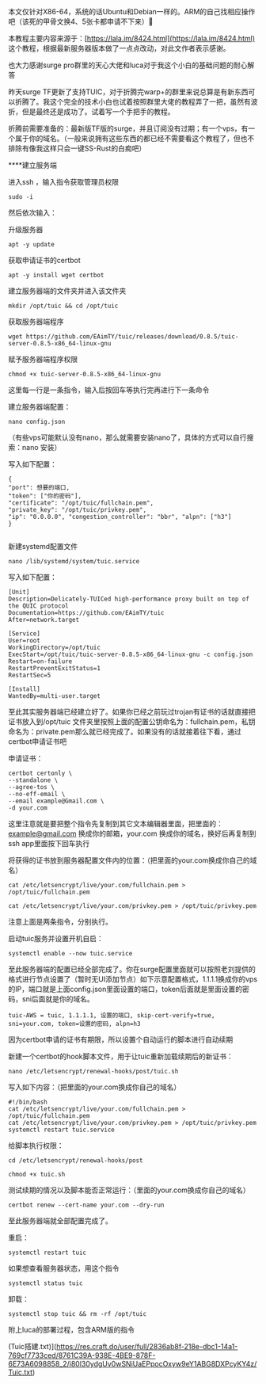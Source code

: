 本文仅针对X86-64，系统的话Ubuntu和Debian一样的。ARM的自己找相应操作吧（该死的甲骨文换4、5张卡都申请不下来）🫠

本教程主要内容来源于：[https://lala.im/8424.html](https://lala.im/8424.html) 这个教程，根据最新服务器版本做了一点点改动，对此文作者表示感谢。

也大力感谢surge pro群里的天心大佬和luca对于我这个小白的基础问题的耐心解答

昨天surge TF更新了支持TUIC，对于折腾完warp+的群里来说总算是有新东西可以折腾了。我这个完全的技术小白也试着按照群里大佬的教程弄了一把，虽然有波折，但是最终还是成功了。试着写一个手把手的教程。

折腾前需要准备的：最新版TF版的surge，并且订阅没有过期；有一个vps，有一个属于你的域名。（一般来说拥有这些东西的都已经不需要看这个教程了，但也不排除有像我这样只会一键SS-Rust的白痴吧）

****建立服务端

进入ssh ，输入指令获取管理员权限
```
sudo -i
```
然后依次输入：

升级服务器
```
apt -y update
```
获取申请证书的certbot

```
apt -y install wget certbot
```

建立服务器端的文件夹并进入该文件夹
```
mkdir /opt/tuic && cd /opt/tuic
```

获取服务器端程序
```
wget https://github.com/EAimTY/tuic/releases/download/0.8.5/tuic-server-0.8.5-x86_64-linux-gnu
```

赋予服务器端程序权限
```
chmod +x tuic-server-0.8.5-x86_64-linux-gnu
```

这里每一行是一条指令，输入后按回车等执行完再进行下一条命令

建立服务器端配置：
```
nano config.json
```

（有些vps可能默认没有nano，那么就需要安装nano了，具体的方式可以自行搜索：nano 安装）

写入如下配置：

```
{ 
"port": 想要的端口, 
"token": ["你的密码"], 
"certificate": "/opt/tuic/fullchain.pem", 
"private_key": "/opt/tuic/privkey.pem", 
"ip": "0.0.0.0", "congestion_controller": "bbr", "alpn": ["h3"] 
}


```
新建systemd配置文件
```
nano /lib/systemd/system/tuic.service
```

写入如下配置：
```
[Unit]
Description=Delicately-TUICed high-performance proxy built on top of the QUIC protocol
Documentation=https://github.com/EAimTY/tuic
After=network.target

[Service]
User=root
WorkingDirectory=/opt/tuic
ExecStart=/opt/tuic/tuic-server-0.8.5-x86_64-linux-gnu -c config.json
Restart=on-failure
RestartPreventExitStatus=1
RestartSec=5

[Install]
WantedBy=multi-user.target

```
至此其实服务器端已经建立好了。如果你已经之前玩过trojan有证书的话就直接把证书放入到/opt/tuic 文件夹里按照上面的配置公钥命名为：fullchain.pem，私钥命名为：private.pem那么就已经完成了。如果没有的话就接着往下看，通过certbot申请证书吧

申请证书：
```
certbot certonly \
--standalone \
--agree-tos \
--no-eff-email \
--email example@Gmail.com \
-d your.com
```

这里注意就是要把整个指令先复制到其它文本编辑器里面，把里面的：example@gmail.com 换成你的邮箱，your.com 换成你的域名，换好后再复制到ssh app里面按下回车执行

将获得的证书放到服务器配置文件内的位置：（把里面的your.com换成你自己的域名）
```
cat /etc/letsencrypt/live/your.com/fullchain.pem > /opt/tuic/fullchain.pem
```
```
cat /etc/letsencrypt/live/your.com/privkey.pem > /opt/tuic/privkey.pem
```

注意上面是两条指令，分别执行。

启动tuic服务并设置开机自启：
```
systemctl enable --now tuic.service
```

至此服务器端的配置已经全部完成了。你在surge配置里面就可以按照老刘提供的格式进行节点设置了（暂时无UI添加节点）如下示意配置格式，1.1.1.1换成你的vps的IP，端口就是上面config.json里面设置的端口，token后面就是里面设置的密码，sni后面就是你的域名。
```
tuic-AWS = tuic, 1.1.1.1, 设置的端口, skip-cert-verify=true, sni=your.com, token=设置的密码, alpn=h3
```

因为certbot申请的证书有期限，所以设置个自动运行的脚本进行自动续期

新建一个certbot的hook脚本文件，用于让tuic重新加载续期后的新证书：
```
nano /etc/letsencrypt/renewal-hooks/post/tuic.sh
```

写入如下内容：（把里面的your.com换成你自己的域名）
```
#!/bin/bash
cat /etc/letsencrypt/live/your.com/fullchain.pem > /opt/tuic/fullchain.pem
cat /etc/letsencrypt/live/your.com/privkey.pem > /opt/tuic/privkey.pem
systemctl restart tuic.service
```

给脚本执行权限：
```
cd /etc/letsencrypt/renewal-hooks/post
```
```
chmod +x tuic.sh
```

测试续期的情况以及脚本能否正常运行：（里面的your.com换成你自己的域名）

```
certbot renew --cert-name your.com --dry-run
```

至此服务器端就全部配置完成了。

重启：
```
systemctl restart tuic
```

如果想查看服务器状态，用这个指令
```
systemctl status tuic
```

卸载：
```
systemctl stop tuic && rm -rf /opt/tuic
```

附上luca的部署过程，包含ARM版的指令

(Tuic搭建.txt)](https://res.craft.do/user/full/2836ab8f-218e-dbc1-14a1-769cf7733ced/8761C39A-938E-4BE9-878F-6E73A6098858_2/i80l30ydgUv0wSNiUaEPpocOxyw9eY1ABG8DXPcyKY4z/Tuic.txt)
